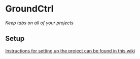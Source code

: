 # GroundCtrl

_Keep tabs on all of your projects_

## Setup

[Instructions for setting up the project can be found in this wiki](https://github.com/jetilling/groundCtrl/wiki/Setup-For-Local-Development)

